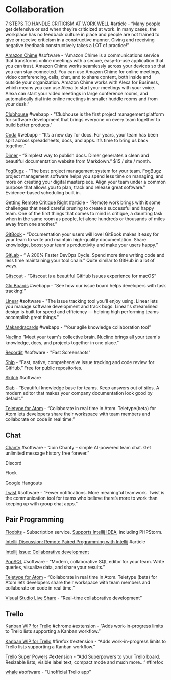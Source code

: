 # Collaboration

[7 STEPS TO HANDLE CRITICISM AT WORK WELL](https://positivesharing.com/2013/07/7-steps-to-handle-criticism-at-work/) \#article - “Many people get defensive or sad when they’re criticized at work. In many cases, the workplace has no feedback culture in place and people are not trained to give or receive criticism in a constructive manner. Giving and receiving negative feedback constructively takes a LOT of practice!”

[Amazon Chime](https://aws.amazon.com/chime/) \#software - “Amazon Chime is a communications service that transforms online meetings with a secure, easy-to-use application that you can trust. Amazon Chime works seamlessly across your devices so that you can stay connected. You can use Amazon Chime for online meetings, video conferencing, calls, chat, and to share content, both inside and outside your organization. Amazon Chime works with Alexa for Business, which means you can use Alexa to start your meetings with your voice. Alexa can start your video meetings in large conference rooms, and automatically dial into online meetings in smaller huddle rooms and from your desk.”

[Clubhouse](https://clubhouse.io/) \#webapp - "Clubhouse is the first project management platform for software development that brings everyone on every team together to build better products."

[Coda](https://coda.io/welcome) \#webapp - “It’s a new day  for docs. For years, your team has been split  across spreadsheets, docs, and apps. It’s time to bring us back together.”

[Dimer](https://dimerapp.com) - “Simplest way to publish docs. Dimer generates a clean and beautiful documentation website from Markdown.” $15 / site / month.

[FogBugz](https://www.fogbugz.com/index.html) - "The best project management system for your team. FogBugz project management software helps you spend less time on managing, and more on creating your digital masterpiece. Align your team under a common purpose that allows you to plan, track and release great software." Evidence-based scheduling built in.

[Getting Remote Critique Right](https://medium.com/building-creative-market/getting-remote-critique-right-fc458577a8f4) \#article - “Remote work brings with it some challenges that need careful pruning to create a successful and happy team. One of the first things that comes to mind is critique, a daunting task when in the same room as people, let alone hundreds or thousands of miles away from one another.”

[GitBook](https://www.gitbook.com/?utm_source=electron&utm_medium=logo) - “Documentation your users will love! GitBook makes it easy for your team to write and maintain high-quality documentation. Share knowledge, boost your team's productivity and make your users happy.”

[GitLab](https://about.gitlab.com/) - “ A 200% Faster DevOps Cycle. Spend more time writing code and less time maintaining your tool chain.” Quite similar to GitHub in a lot of ways.

[Gitscout](https://gitscout.com/) - “Gitscout is a beautiful GitHub Issues experience for macOS”

[Glo Boards](https://www.gitkraken.com/glo) \#webapp - “See how our issue board helps developers with task tracking!”

[Linear](https://linear.app/) \#software - "The issue tracking tool you'll enjoy using. Linear lets you manage software development and track bugs. Linear's streamlined design is built for speed and efficiency — helping high performing teams accomplish great things."

[Makandracards](https://makandracards.com/) \#webapp - “Your agile knowledge collaboration tool”

[Nuclino](https://www.nuclino.com/) "Meet your team's collective brain. Nuclino brings all your team's knowledge, docs, and projects together in one place."

[Recordit](https://recordit.co/) \#software - "Fast Screenshots"

[Ship](https://www.realartists.com/) - “Fast, native, comprehensive issue tracking and code review for GitHub.” Free for public repositories.

[Skitch](https://apps.apple.com/us/app/skitch-snap-mark-up-share/id425955336?mt=12) \#software

[Slab](https://slab.com/) - “Beautiful knowledge base for teams. Keep answers out of silos. A modern editor that makes your company documentation look good by default.”

[Teletype for Atom](https://teletype.atom.io/) - “Collaborate in real time in Atom. Teletype\(beta\) for Atom lets developers share their workspace with team members and collaborate on code in real time.”

## **Chat**

[Chanty](https://www.chanty.com/) \#software - “Join Chanty – simple AI-powered team chat. Get unlimited message history free forever.”

Discord

Flock

Google Hangouts

[Twist](https://twistapp.com/home) \#software - “Fewer notifications. More meaningful teamwork. Twist is the communication tool for teams who believe there’s more to work than keeping up with group chat apps.”

## **Pair Programming**

[Floobits](https://floobits.com/) - Subscription service. [Supports Intellij IDEA](https://floobits.com/help/plugins/intellij), including PHPStorm.

[Intellij Discussion: Remote Paired Programming with Intellij](https://intellij-support.jetbrains.com/hc/en-us/community/posts/208387405-Remote-Paired-Programming-with-Intellij) \#article

[Intellij Issue: Collaborative development](https://youtrack.jetbrains.com/issue/IDEABKL-708)

[PopSQL](https://popsql.com/) \#software - “Modern, collaborative SQL editor for your team. Write queries, visualize data, and share your results.”

[Teletype for Atom](https://teletype.atom.io/) - “Collaborate in real time in Atom. Teletype \(beta\) for Atom lets developers share their workspace with team members and collaborate on code in real time.”

[Visual Studio Live Share](https://visualstudio.microsoft.com/services/live-share/) - “Real-time collaborative development”

## **Trello**

[Kanban WIP for Trello](https://chrome.google.com/webstore/detail/kanban-wip-for-trello/oekefjibcnongmmmmkdiofgeppfkmdii) \#chrome \#extension - “Adds work-in-progress limits to Trello lists supporting a Kanban workflow.”

[Kanban WIP for Trello](https://addons.mozilla.org/en-US/firefox/addon/trello-work-in-progress-limit/?src=search) \#firefox \#extension - “Adds work-in-progress limits to Trello lists supporting a Kanban workflow.”

[Trello Super Powers](https://addons.mozilla.org/en-US/firefox/addon/trello-super-powers/?src=search) \#extension - “Add Superpowers to your Trello board. Resizable lists, visible label text, compact mode and much more...” \#firefox

[whale](https://github.com/1000ch/whale) \#software - “Unofficial Trello app”

